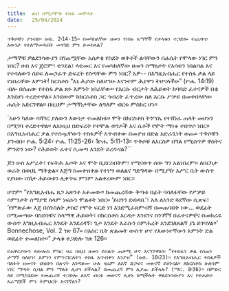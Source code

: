 ```yaml
---
title:  ልብ በሚያሞቅ ተስፋ መሞላት
date:   25/04/2024
---
```


`ጥቅሶቹን ያንብቡ፡ ዕብ. 2፡14-15። በመካከለኛው ዘመን የነበሩ አማኞች የታላቁን ተጋድሎ ተጨባጭ እውነታ የተለማመዱበት መንገድ ምን ይመስላል?`

ታማኞቹ ዎልደንሳውያን በገጠሟቸው አሰቃቂ የስደት ወቅቶች ልባቸውን በሐሴት የሞላው ነገር ምን ነበር? ሁስ እና ጀሮም፣ ቲንደል፣ ላቲመር እና የመካከለኛው ዘመን ሰማዕታት የእሳቱን ነበልባል እና የተሳለውን ሰይፍ ለመጋፈጥ ድፍረት የሰጣቸው ምን ነበር? አዎ-- በእግዚአብሔር የተስፋ ቃል ላይ የነበራቸው እምነት! ክርስቶስ “እኔ ሕያው ስለሆንሁ እናንተም ሕያዋን ትሆናላችሁ” (ዮሐ. 14፡19) ብሎ በሰጠው የተስፋ ቃል ጽኑ እምነት ነበራቸው። የእርሱ ብርታት ለሕይወት ከባባድ ፈተናዎች በቂ እንደሆነ ተረድተዋል። እንደውም ከክርስቶስ ጋር ኅብረት ፈጥረው ስለ እርሱ ሥቃይ በመቀበላቸው ሐሴት አድርገዋል። በዚህም ታማኝነታቸው ለዓለም ብርቱ ምስክር ሆነ።

`አሁን ካለው ባሻገር ያለውን እውነታ ተመለከቱ። ሞት በክርስቶስ ትንሣኤ የተሸነፈ ጠላት መሆኑን በሚገባ ተረድተዋል። ለእነዚህ በድፍረት የተሞሉ ወንዶች እና ሴቶች የሞት ማነቆ ተበጥሶ ነበር። በእግዚአብሔር ቃል የተሰጧቸውን ተስፋዎች አጥብቀው በመያዝ በድል አድራጊነት ወጡ። ጥቅሶቹን ያንብቡ፡ ዮሐ. 5፡24፣ ዮሐ. 11፡25-26፣ 1ዮሐ. 5፡11-13። ጥቅሶቹ ለእርስዎ በግል የሚሰጥዎ ዋስትና ምንድን ነው? የሕይወት ፈተና ሲመጣ እንዴት ይረዱናል?``

ጆን ሁስ እሥራት፣ የፍትሕ እጦት እና ሞት ቢደርስበትም፣ የሚናወጥ ሰው ግን አልነበረም። ለበርካታ ወራት በወህኒ ማቅቋል። እጅግ ከመቀዝቀዙ የተነሣ ወለልና ግድግዳው በሚያዥ እሥር ቤት ውስጥ የያዘው በሽታ ሕይወቱን ሊቀጥፍ ምንም አልቀረውም ነበር።

ሆኖም፡ “የእግዚአብሔ ጸጋ አጽንቶ አቆመው። ከመጨረሻው ቅጣቱ በፊት ባሳለፋቸው የሥቃይ ሳምንታት ሰማያዊ ሰላም ነፍሱን ሞልቶት ነበር። ‘ይህንን ደብዳቤ’፣ አለ ለአንድ ጓደኛው ሲጽፍ፣ ‘የምጽፈው እጄ በሰንሰለት ታስሮ የሞት ፍርድ ነገ እንደሚፈጸምብኝ በመጠባበቅ ነው… ወደፊት በሚመጣው ባስደሳቹና ሰላማዊ ሕይወት፣ በክርስቶስ እርዳታ እንደገና ስንገኛኝ በፈተናዎቼና በመከራዬ ውስጥ እግዚአብሔር እንዴት እንደረዳኝ፣ ጌታ እንዴት እራሱን በምሕረት እንደገለጸልኝ ያኔ ይገባሃል።’ Bonnechose, Vol. 2 ገጽ 67። በእስር ቤት ጽልመት ውስጥ ሆኖ የእውነተኛውን እምነት ድል ወደፊት ተመለከተ።” ታላቁ ተጋድሎ ገጽ 126።

`የሐዋርያውን ጳውሎስ ምክር ዛሬ በዚህ ዘመን ይበልጥ ጠቃሚ ሆኖ እናገኘዋለን፡ “የተስፋን ቃል የሰጠን ታማኝ ስለሆነ፣ አምነን የምንናገርለትን ተስፋ አጥብቀን እንያዝ” (ዕብ. 10፡23)። የእግዚአብሔር ተስፋዎች ባለፉት ዘመናት ህዝቡን በጽናት እንዳቆሙ ሁሉ ዛሬም ለእኛ ድጋፍና መጽናኛ ይሆኑናል። ለክርስቶስ ሁሉንም ነገር ማጣት ሲባል ምን ማለት ሊሆን ይችላል? በመጨረሻ ምን ሊያጡ ይችላሉ? (ማር. 8፡36)። በምድር ላይ በሚካሄደው የመጨረሻ ተጋድሎ ለእኛ ብርቱ መጽናኛ ሊሆኑ ከሚችሉት ዋልደንሳውያን እና የተሐድሶ አራማጆች ምን ትምህርት እናገኛለን?`